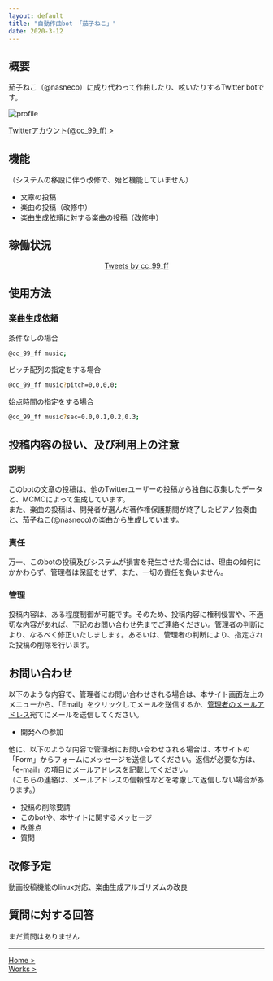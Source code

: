 ```yaml
---
layout: default
title: "自動作曲bot 「茄子ねこ」"
date: 2020-3-12
---
```


## 概要

茄子ねこ（@nasneco）に成り代わって作曲したり、呟いたりするTwitter botです。

 ![profile](https://nakashimas.github.io/img/nasnecobot/profile.png "profile")

[Twitterアカウント(@cc_99_ff) >](https://twitter.com/cc_99_ff)

## 機能

（システムの移設に伴う改修で、殆ど機能していません）

- 文章の投稿
- 楽曲の投稿（改修中）
- 楽曲生成依頼に対する楽曲の投稿（改修中）

## 稼働状況

<div style="text-align:center;">
    <a class="twitter-timeline" data-width="320" data-height="400" data-chrome="transparent nofooter" data-link-color="#ff8080" href="https://twitter.com/cc_99_ff?ref_src=twsrc%5Etfw">
        Tweets by cc_99_ff
    </a>
    <script async src="https://platform.twitter.com/widgets.js" charset="utf-8"></script>
</div>

## 使用方法

### 楽曲生成依頼

条件なしの場合

```sh
@cc_99_ff music;
```

ピッチ配列の指定をする場合

```sh
@cc_99_ff music?pitch=0,0,0,0;
```

始点時間の指定をする場合

```sh
@cc_99_ff music?sec=0.0,0.1,0.2,0.3;
```

## 投稿内容の扱い、及び利用上の注意

### 説明

このbotの文章の投稿は、他のTwitterユーザーの投稿から独自に収集したデータと、MCMCによって生成しています。  
また、楽曲の投稿は、開発者が選んだ著作権保護期間が終了したピアノ独奏曲と、茄子ねこ(@nasneco)の楽曲から生成しています。  

### 責任

万一、このbotの投稿及びシステムが損害を発生させた場合には、理由の如何にかかわらず、管理者は保証をせず、また、一切の責任を負いません。  

### 管理

投稿内容は、ある程度制御が可能です。そのため、投稿内容に権利侵害や、不適切な内容があれば、下記のお問い合わせ先までご連絡ください。管理者の判断により、なるべく修正いたしまします。あるいは、管理者の判断により、指定された投稿の削除を行います。

## お問い合わせ

以下のような内容で、管理者にお問い合わせされる場合は、本サイト画面左上のメニューから、「Email」をクリックしてメールを送信するか、<a href="&#110;&#97;&#115;&#99;&#111;&#114;&#46;&#110;&#101;&#99;&#111;&#64;&#103;&#109;&#97;&#105;&#108;&#46;&#99;&#111;&#109;">管理者のメールアドレス</a>宛てにメールを送信してください。  

- 開発への参加

他に、以下のような内容で管理者にお問い合わせされる場合は、本サイトの「Form」からフォームにメッセージを送信してください。返信が必要な方は、「e-mail」の項目にメールアドレスを記載してください。  
（こちらの連絡は、メールアドレスの信頼性などを考慮して返信しない場合があります。）

- 投稿の削除要請
- このbotや、本サイトに関するメッセージ
- 改善点
- 質問

## 改修予定

動画投稿機能のlinux対応、楽曲生成アルゴリズムの改良

## 質問に対する回答

まだ質問はありません

<hr>

[Home >](https://nakashimas.github.io)  
[Works >](https://nakashimas.github.io/docs/works/works.html)